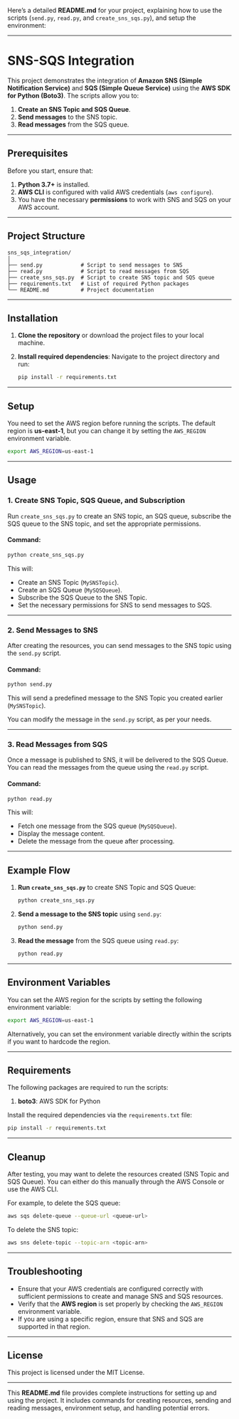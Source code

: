 Here’s a detailed **README.md** for your project, explaining how to use the scripts (`send.py`, `read.py`, and `create_sns_sqs.py`), and setup the environment:

---

# SNS-SQS Integration

This project demonstrates the integration of **Amazon SNS (Simple Notification Service)** and **SQS (Simple Queue Service)** using the **AWS SDK for Python (Boto3)**. The scripts allow you to:

1. **Create an SNS Topic and SQS Queue**.
2. **Send messages** to the SNS topic.
3. **Read messages** from the SQS queue.

---

## Prerequisites

Before you start, ensure that:

1. **Python 3.7+** is installed.
2. **AWS CLI** is configured with valid AWS credentials (`aws configure`).
3. You have the necessary **permissions** to work with SNS and SQS on your AWS account.

---

## Project Structure

```
sns_sqs_integration/
│
├── send.py            # Script to send messages to SNS
├── read.py            # Script to read messages from SQS
├── create_sns_sqs.py  # Script to create SNS topic and SQS queue
├── requirements.txt   # List of required Python packages
└── README.md          # Project documentation
```

---

## Installation

1. **Clone the repository** or download the project files to your local machine.

2. **Install required dependencies**:
   Navigate to the project directory and run:
   ```bash
   pip install -r requirements.txt
   ```

---

## Setup

You need to set the AWS region before running the scripts. The default region is **us-east-1**, but you can change it by setting the `AWS_REGION` environment variable.

```bash
export AWS_REGION=us-east-1
```

---

## Usage

### 1. **Create SNS Topic, SQS Queue, and Subscription**

Run `create_sns_sqs.py` to create an SNS topic, an SQS queue, subscribe the SQS queue to the SNS topic, and set the appropriate permissions.

#### Command:
```bash
python create_sns_sqs.py
```

This will:
- Create an SNS Topic (`MySNSTopic`).
- Create an SQS Queue (`MySQSQueue`).
- Subscribe the SQS Queue to the SNS Topic.
- Set the necessary permissions for SNS to send messages to SQS.

---

### 2. **Send Messages to SNS**

After creating the resources, you can send messages to the SNS topic using the `send.py` script.

#### Command:
```bash
python send.py
```

This will send a predefined message to the SNS Topic you created earlier (`MySNSTopic`).

You can modify the message in the `send.py` script, as per your needs.

---

### 3. **Read Messages from SQS**

Once a message is published to SNS, it will be delivered to the SQS Queue. You can read the messages from the queue using the `read.py` script.

#### Command:
```bash
python read.py
```

This will:
- Fetch one message from the SQS queue (`MySQSQueue`).
- Display the message content.
- Delete the message from the queue after processing.

---

## Example Flow

1. **Run `create_sns_sqs.py`** to create SNS Topic and SQS Queue:
   ```bash
   python create_sns_sqs.py
   ```

2. **Send a message to the SNS topic** using `send.py`:
   ```bash
   python send.py
   ```

3. **Read the message** from the SQS queue using `read.py`:
   ```bash
   python read.py
   ```

---

## Environment Variables

You can set the AWS region for the scripts by setting the following environment variable:

```bash
export AWS_REGION=us-east-1
```

Alternatively, you can set the environment variable directly within the scripts if you want to hardcode the region.

---

## Requirements

The following packages are required to run the scripts:

1. **boto3**: AWS SDK for Python

Install the required dependencies via the `requirements.txt` file:

```bash
pip install -r requirements.txt
```

---

## Cleanup

After testing, you may want to delete the resources created (SNS Topic and SQS Queue). You can either do this manually through the AWS Console or use the AWS CLI.

For example, to delete the SQS queue:

```bash
aws sqs delete-queue --queue-url <queue-url>
```

To delete the SNS topic:

```bash
aws sns delete-topic --topic-arn <topic-arn>
```

---

## Troubleshooting

- Ensure that your AWS credentials are configured correctly with sufficient permissions to create and manage SNS and SQS resources.
- Verify that the **AWS region** is set properly by checking the `AWS_REGION` environment variable.
- If you are using a specific region, ensure that SNS and SQS are supported in that region.

---

## License

This project is licensed under the MIT License.

---

This **README.md** file provides complete instructions for setting up and using the project. It includes commands for creating resources, sending and reading messages, environment setup, and handling potential errors.

